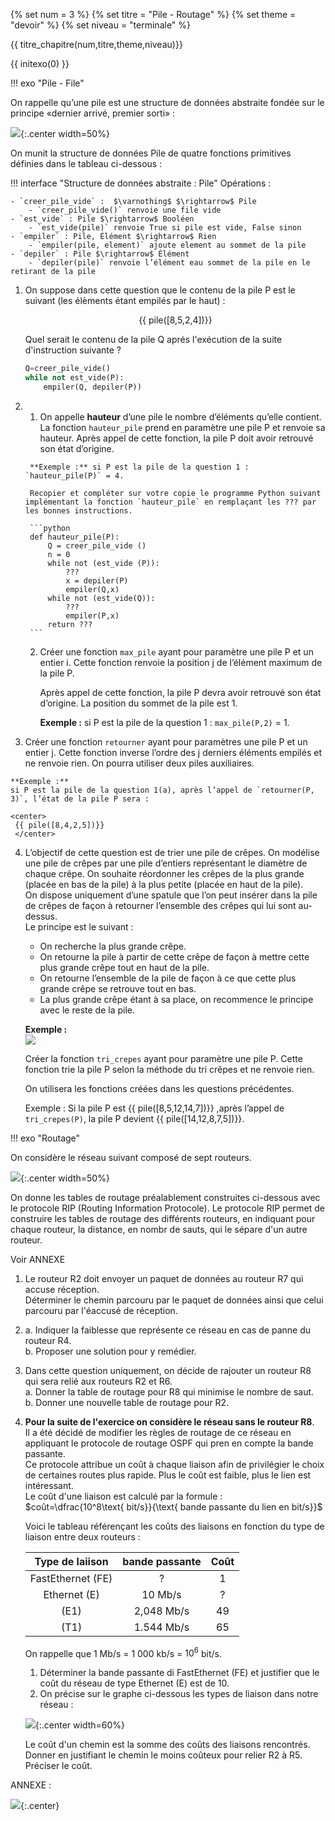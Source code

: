 
{% set num = 3 %}
{% set titre = "Pile - Routage" %}
{% set theme = "devoir" %}
{% set niveau = "terminale" %}


{{ titre_chapitre(num,titre,theme,niveau)}}

{{ initexo(0) }}




!!! exo "Pile - File"



On rappelle qu’une pile est une structure de données abstraite fondée sur le principe «dernier arrivé, premier sorti» :  

![](data/21-sujet0-exo1_1.png){:.center width=50%}

On munit la structure de données Pile de quatre fonctions primitives définies dans le tableau ci-dessous :

!!! interface "Structure de données abstraite : Pile"
    Opérations :
    
    - `creer_pile_vide` :  $\varnothing$ $\rightarrow$ Pile
        - `creer_pile_vide()` renvoie une file vide
    - `est_vide` : Pile $\rightarrow$ Booléen
        - `est_vide(pile)` renvoie True si pile est vide, False sinon
    - `empiler` : Pile, Élément $\rightarrow$ Rien
        - `empiler(pile, element)` ajoute element au sommet de la pile
    - `depiler` : Pile $\rightarrow$ Élément
        - `depiler(pile)` renvoie l’élément eau sommet de la pile en le retirant de la pile

1.  On suppose dans cette question que le contenu de la pile P est le suivant  (les élèments étant empilés par le haut) :  

    <center>
    {{ pile([8,5,2,4])}}
    </center>

    Quel serait le contenu de la pile Q aprés l'exécution de la suite d'instruction suivante ?

    ```python
    Q=creer_pile_vide()
    while not est_vide(P):
        empiler(Q, depiler(P))
    ```
   
2.  
    1.   On appelle **hauteur** d’une pile le nombre d’éléments qu’elle contient. La fonction `hauteur_pile` prend en paramètre une pile P et renvoie sa hauteur.  Après appel de cette fonction, la pile P doit avoir retrouvé son état d’origine.
        
        **Exemple :** si P est la pile de la question 1 : `hauteur_pile(P)` = 4.
        
        Recopier et compléter sur votre copie le programme Python suivant implémentant la fonction `hauteur_pile` en remplaçant les ??? par les bonnes instructions.

        ```python
        def hauteur_pile(P):
            Q = creer_pile_vide ()
            n = 0
            while not (est_vide (P)):
                ???
                x = depiler(P)
                empiler(Q,x)
            while not (est_vide(Q)):
                ???
                empiler(P,x)
            return ???
        ```
 
    2.  Créer une fonction `max_pile` ayant pour paramètre une pile P et un entier i. Cette fonction renvoie la position j de l’élément maximum de la pile P.
        
        Après appel de cette fonction, la pile P devra avoir retrouvé son état d’origine.  La position du sommet de la pile est 1.  

        **Exemple :** 
        si P est la pile de la question 1 : `max_pile(P,2)` = 1.


3.   Créer une fonction `retourner` ayant pour paramètres une pile P et un entier j. Cette fonction inverse l’ordre des j derniers éléments empilés et ne renvoie rien. On pourra utiliser deux piles auxiliaires.  

    **Exemple :**  
    si P est la pile de la question 1(a), après l’appel de `retourner(P, 3)`, l’état de la pile P sera :

    <center>
     {{ pile([8,4,2,5])}}
     </center>


4.  L’objectif de cette question est de trier une pile de crêpes. On modélise une pile de crêpes par une pile d’entiers représentant le diamètre de chaque crêpe. On souhaite réordonner les crêpes de la plus grande (placée en bas de la pile) à la plus petite (placée en haut de la pile).  
    On dispose uniquement d’une spatule que l’on peut insérer dans la pile de crêpes de façon à retourner l’ensemble des crêpes qui lui sont au-dessus.  
    Le principe est le suivant :  
    
    - On recherche la plus grande crêpe.  
    - On retourne la pile à partir de cette crêpe de façon à mettre cette plus grande crêpe tout en haut de la pile.  
    - On retourne l’ensemble de la pile de façon à ce que cette plus grande crêpe se retrouve tout en bas.  
    - La plus grande crêpe étant à sa place, on recommence le principe avec le reste de la pile.

    **Exemple :**  
    ![](data/21-sujet0-exo1_4.png)

    Créer la fonction `tri_crepes` ayant pour paramètre une pile P. Cette fonction trie la pile P selon la méthode du tri crêpes et ne renvoie rien.  
    
    On utilisera les fonctions créées dans les questions précédentes.   
    
    Exemple : Si la pile P est   {{ pile([8,5,12,14,7])}} ,après l’appel de `tri_crepes(P)`, la pile P devient   {{ pile([14,12,8,7,5])}}.


!!! exo "Routage"

On considère le réseau suivant composé de sept routeurs.

![](data/exo_graph.svg){:.center width=50%}

On donne les tables de routage préalablement construites ci-dessous avec le protocole RIP (Routing Information Protocole). Le protocole RIP permet de construire les tables de routage des différents routeurs, en indiquant pour chaque routeur, la distance, en nombr de sauts, qui le sépare d'un autre routeur.  

Voir ANNEXE

1.  Le routeur R2 doit envoyer un paquet de données au routeur R7 qui accuse réception.  
    Déterminer le chemin parcouru par le paquet de données ainsi que celui parcouru par l'éaccusé de réception.  

2.  a.  Indiquer la faiblesse que représente ce réseau en cas de panne du routeur R4.  
    b. Proposer une solution pour y remédier.  

3.  Dans cette question uniquement, on décide de rajouter un routeur R8 qui sera relié aux routeurs R2 et R6.  
    a. Donner la table de routage pour R8 qui minimise le nombre de saut.  
    b. Donner une nouvelle table de routage pour R2.  

4. **Pour la suite de l'exercice on considère le réseau sans le routeur R8**.  
    Il a été décidé de modifier les règles de routage de ce réseau en appliquant le protocole de routage OSPF qui pren en compte la bande passante.  
    Ce protocole attribue un coût à chaque liaison afin de privilégier le choix de certaines routes plus rapide. Plus le coût est faible, plus le lien est intéressant.  
    Le coût d'une liaison est calculé par la formule :  
    $coût=\dfrac{10^8\text{ bit/s}}{\text{ bande passante du lien en bit/s}}$

    Voici le tableau référençant les coûts des liaisons en fonction du type de liaison entre deux routeurs :  

    |Type de laiison| bande passante | Coût|
    |:---:|:---:|:---:|
    |FastEthernet (FE)| ? | 1|
    |Ethernet (E) | 10 Mb/s| ? |
    | (E1)| 2,048 Mb/s|49|
    |(T1)| 1.544 Mb/s| 65|  

    On rappelle que 1 Mb/s = 1 000 kb/s = $10^6$ bit/s.

    1.  Déterminer la bande passante di FastEthernet (FE) et justifier que le coût du réseau de type Ethernet (E) est de 10.  
    2. On précise sur le graphe ci-dessous les types de liaison dans notre réseau :  

    ![](data/exo_graph_cout.png){:.center width=60%}   

    Le coût d'un chemin est la somme des coûts des liaisons rencontrés. Donner en justifiant le chemin le moins coûteux pour relier R2 à R5. Préciser le coût.

ANNEXE :  

![](data/22-NSIJ1AN1-exo_routage.png){:.center}